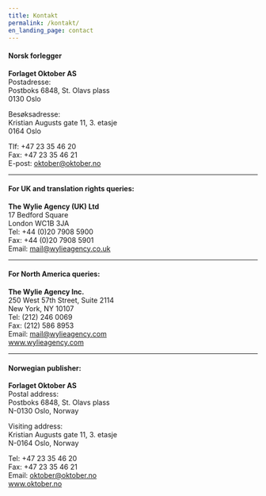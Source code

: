 ```yaml
---
title: Kontakt
permalink: /kontakt/
en_landing_page: contact
---
```

<h4>Norsk forlegger</h4>
<p><strong>Forlaget Oktober AS</strong><br />
Postadresse:<br />  
Postboks 6848, St. Olavs plass<br />   
0130 Oslo
</p>
<p>Besøksadresse:<br />
Kristian Augusts gate 11, 3. etasje <br />  
0164 Oslo
</p>
<p>Tlf: +47 23 35 46 20<br />
Fax: +47 23 35 46 21<br />
E-post: <a href="mailto:oktober@oktober.no">oktober@oktober.no</a><br />
<www.oktober.no>
</p>

<hr />

<h4>For UK and translation rights queries:</h4>
<p><strong>The Wylie Agency (UK) Ltd</strong><br />   
17 Bedford Square  <br />
London WC1B 3JA  <br />
Tel: +44 (0)20 7908 5900<br />   
Fax: +44 (0)20 7908 5901  <br />
Email: <a href="mailto:mail@wylieagency.co.uk">mail@wylieagency.co.uk</a>  <br />
<www.wylieagency.co.uk>  
</p>

<hr />

<h4>For North America queries: </h4>
<p><strong>The Wylie Agency Inc.</strong>  <br />
250 West 57th Street, Suite 2114  <br />
New York, NY 10107  <br />
Tel: (212) 246 0069  <br />
Fax: (212) 586 8953  <br />
Email: <a href="mailto:mail@wylieagency.com">mail@wylieagency.com</a><br />   
<a href="http://www.wylieagency.com">www.wylieagency.com</a>
</p>

<hr />

<h4>Norwegian publisher:</h4>
<p><strong>Forlaget Oktober AS</strong>  <br />
Postal address:  <br />
Postboks 6848, St. Olavs plass    <br />
N-0130 Oslo, Norway
</p>
<p>Visiting address:<br />   
Kristian Augusts gate 11, 3. etasje  <br />
N-0164 Oslo,  Norway  
</p>
<p>Tel: +47 23 35 46 20  <br />
Fax: +47 23 35 46 21  <br />
Email: <a href="mailto:oktober@oktober.no">oktober@oktober.no</a>  <br />
<a href="http://www.oktober.no">www.oktober.no</a></p>

